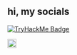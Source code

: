 ## hi, my socials
<p align="left">
  <a href="https://tryhackme.com/p/taww" target="_blank">
    <img src="https://tryhackme-badges.s3.amazonaws.com/taww.png" alt="TryHackMe Badge" />
  </a>
</p>




<p align="left">
  <a href="https://steamcommunity.com/id/tyu/" target="_blank">
    <img src="https://github.com/user-attachments/assets/cdfc895f-9366-47f3-b5a3-b6a2e8fa0b50" width="20" alt="Steam Profile" />
  </a>
</p>

